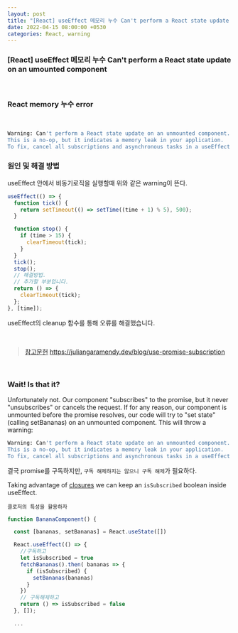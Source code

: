 ```yaml
---
layout: post
title: "[React] useEffect 메모리 누수 Can't perform a React state update on an umounted component"
date: 2022-04-15 08:00:00 +0530
categories: React, warning
---
```


### [React] useEffect 메모리 누수 Can't perform a React state update on an umounted component

<br>

### **React memory 누수 error**

<br>

```bash
Warning: Can't perform a React state update on an unmounted component.
This is a no-op, but it indicates a memory leak in your application.
To fix, cancel all subscriptions and asynchronous tasks in a useEffect cleanup function.
```

### 원인 및 해결 방법

useEffect 안에서 비동기로직을 실행할때 위와 같은 warning이 뜬다.

```javascript
useEffect(() => {
  function tick() {
    return setTimeout(() => setTime((time + 1) % 5), 500);
  }

  function stop() {
    if (time > 15) {
      clearTimeout(tick);
    }
  }
  tick();
  stop();
  // 해결방법.
  // 추가할 부분입니다.
  return () => {
    clearTimeout(tick);
  };
}, [time]);
```

useEffect의 cleanup 함수를 통해 오류를 해결했습니다.

<br />

> [참고문헌](https://juliangaramendy.dev/blog/use-promise-subscription) https://juliangaramendy.dev/blog/use-promise-subscription

<br />

### Wait! Is that it?

Unfortunately not. Our component "subscribes" to the promise, but it never "unsubscribes" or cancels the request. If for any reason, our component is unmounted before the promise resolves, our code will try to "set state" (calling setBananas) on an unmounted component. This will throw a warning:

```bash
Warning: Can't perform a React state update on an unmounted component.
This is a no-op, but it indicates a memory leak in your application.
To fix, cancel all subscriptions and asynchronous tasks in a useEffect cleanup function.
```

결국 promise를 구독하지만, `구독 해제하지는 않으니 구독 해제`가 필요하다.

Taking advantage of [closures][closures] we can keep an `isSubscribed` boolean inside useEffect.

`클로저의 특성을 활용하자`

```javascript
function BananaComponent() {

  const [bananas, setBananas] = React.useState([])

  React.useEffect(() => {
    //구독하고
    let isSubscribed = true
    fetchBananas().then( bananas => {
      if (isSubscribed) {
        setBananas(bananas)
      }
    })
    // 구독해제하고
    return () => isSubscribed = false
  }, []);

  ...
```

[closures]: https://developer.mozilla.org/en-US/docs/Web/JavaScript/Closures

